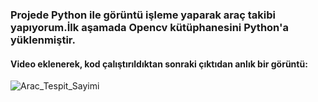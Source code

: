 
### Projede Python ile görüntü işleme yaparak araç takibi yapıyorum.İlk aşamada Opencv kütüphanesini Python'a yüklenmiştir.


#### Video eklenerek, kod çalıştırıldıktan sonraki çıktıdan anlık bir görüntü:

![Arac_Tespit_Sayimi](https://user-images.githubusercontent.com/56633000/103480935-a6bba980-4de8-11eb-823a-c9dcdb8c8195.PNG)
